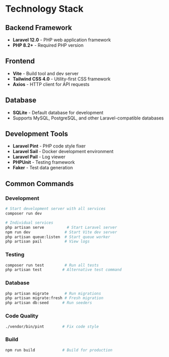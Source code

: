 # Technology Stack

## Backend Framework
- **Laravel 12.0** - PHP web application framework
- **PHP 8.2+** - Required PHP version

## Frontend
- **Vite** - Build tool and dev server
- **Tailwind CSS 4.0** - Utility-first CSS framework
- **Axios** - HTTP client for API requests

## Database
- **SQLite** - Default database for development
- Supports MySQL, PostgreSQL, and other Laravel-compatible databases

## Development Tools
- **Laravel Pint** - PHP code style fixer
- **Laravel Sail** - Docker development environment
- **Laravel Pail** - Log viewer
- **PHPUnit** - Testing framework
- **Faker** - Test data generation

## Common Commands

### Development
```bash
# Start development server with all services
composer run dev

# Individual services
php artisan serve          # Start Laravel server
npm run dev               # Start Vite dev server
php artisan queue:listen  # Start queue worker
php artisan pail          # View logs
```

### Testing
```bash
composer run test         # Run all tests
php artisan test         # Alternative test command
```

### Database
```bash
php artisan migrate       # Run migrations
php artisan migrate:fresh # Fresh migration
php artisan db:seed      # Run seeders
```

### Code Quality
```bash
./vendor/bin/pint        # Fix code style
```

### Build
```bash
npm run build            # Build for production
```